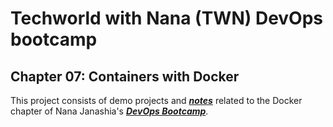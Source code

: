 # Techworld with Nana (TWN) DevOps bootcamp

## Chapter 07: Containers with Docker

This project consists of demo projects and [**_notes_**](./Notes.md) related to the Docker chapter of Nana Janashia's [**_DevOps Bootcamp_**](https://www.techworld-with-nana.com/devops-bootcamp).
